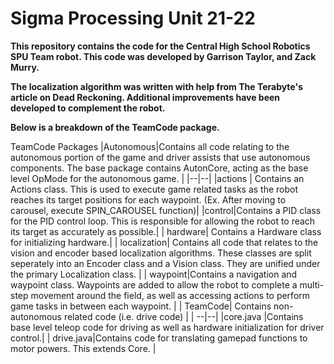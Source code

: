 # Sigma Processing Unit 21-22
**This repository contains the code for the Central High School Robotics SPU Team robot. This code was developed by Garrison Taylor, and Zack Murry.**

**The localization algorithm was written with help from The Terabyte's article on Dead Reckoning. Additional improvements have been developed to complement the robot.**

**Below is a breakdown of the TeamCode package.**

TeamCode Packages
|Autonomous|Contains all code relating to the autonomous portion of the game and driver assists that use autonomous components. The base package contains AutonCore, acting as the base level OpMode for the autonomous game.  |
|--|--|
|actions | Contains an Actions class. This is used to execute game related tasks as the robot reaches its target positions for each waypoint. (Ex. After moving to carousel, execute SPIN_CAROUSEL function)|
|control|Contains a PID class for the PID control loop. This is responsible for allowing the robot to reach its target as accurately as possible.|
| hardware| Contains a Hardware class for initializing hardware.|
| localization| Contains all code that relates to the vision and encoder based localization algorithms. These classes are split seperately into an Encoder class and a Vision class. They are unified under the primary Localization class. |
| waypoint|Contains a navigation and waypoint class. Waypoints are added to allow the robot to complete a multi-step movement around the field, as well as accessing actions to perform game tasks in between each waypoint. |
| TeamCode| Contains non-autonomous related code (i.e. drive code) |
| --|--|
|core.java |Contains base level teleop code for driving as well as hardware initialization for driver control.|
| drive.java|Contains code for translating gamepad functions to motor powers. This extends Core. |
